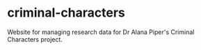 # criminal-characters


Website for managing research data for Dr Alana Piper's Criminal Characters project. 
